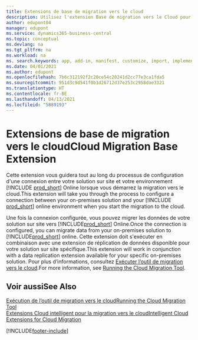 ```yaml
---
title: Extensions de base de migration vers le cloud
description: Utilisez l'extension Base de migration vers le Cloud pour connecter votre solution sur site à Business Central Online.
author: edupont04
manager: edupont
ms.service: dynamics365-business-central
ms.topic: conceptual
ms.devlang: na
ms.tgt_pltfrm: na
ms.workload: na
ms. search.keywords: app, add-in, manifest, customize, import, implement
ms.date: 04/01/2021
ms.author: edupont
ms.openlocfilehash: 7b6c312192f2c20ce54c20241d2cc77e3ca1fda5
ms.sourcegitcommit: 951d3c9d541f0b1d26712d37e253c2958dae3321
ms.translationtype: HT
ms.contentlocale: fr-BE
ms.lasthandoff: 04/13/2021
ms.locfileid: "5889193"
---
```

# <a name="cloud-migration-base-extension"></a><span data-ttu-id="b483b-103">Extensions de base de migration vers le cloud</span><span class="sxs-lookup"><span data-stu-id="b483b-103">Cloud Migration Base Extension</span></span>

<span data-ttu-id="b483b-104">Cette extension vous guidera tout au long du processus de configuration d'une connexion entre votre solution sur site et votre environnement [!INCLUDE [prod_short](includes/prod_short.md)] Online lorsque vous démarrez la migration vers le cloud.</span><span class="sxs-lookup"><span data-stu-id="b483b-104">This extension will take you through the process to configure a connection between your on-premises solution and your [!INCLUDE [prod_short](includes/prod_short.md)] online environment when you start the migration to the cloud.</span></span>  

<span data-ttu-id="b483b-105">Une fois la connexion configurée, vous pouvez migrer les données de votre solution sur site vers [!INCLUDE[prod_short](includes/prod_short.md)] Online.</span><span class="sxs-lookup"><span data-stu-id="b483b-105">Once the connection is configured, you can migrate data from your on-premises solution to [!INCLUDE[prod_short](includes/prod_short.md)] online.</span></span> <span data-ttu-id="b483b-106">Cette extension doit s'exécuter en combinaison avec une extension de réplication de données disponible pour votre solution sur site spécifique.</span><span class="sxs-lookup"><span data-stu-id="b483b-106">This extension will work in conjunction with a data replication extension available for your specific on-premises solution.</span></span> <span data-ttu-id="b483b-107">Pour plus d’informations, consultez [Exécuter l’outil de migration vers le cloud](/dynamics365/business-central/dev-itpro/administration/migration-tool).</span><span class="sxs-lookup"><span data-stu-id="b483b-107">For more information, see [Running the Cloud Migration Tool](/dynamics365/business-central/dev-itpro/administration/migration-tool).</span></span>  

## <a name="see-also"></a><span data-ttu-id="b483b-108">Voir aussi</span><span class="sxs-lookup"><span data-stu-id="b483b-108">See Also</span></span>

[<span data-ttu-id="b483b-109">Exécution de l’outil de migration vers le cloud</span><span class="sxs-lookup"><span data-stu-id="b483b-109">Running the Cloud Migration Tool</span></span>](/dynamics365/business-central/dev-itpro/administration/migration-tool)  
[<span data-ttu-id="b483b-110">Extensions Cloud intelligent pour la migration vers le cloud</span><span class="sxs-lookup"><span data-stu-id="b483b-110">Intelligent Cloud Extensions for Cloud Migration</span></span>](ui-extensions-data-replication.md)  


[!INCLUDE[footer-include](includes/footer-banner.md)]